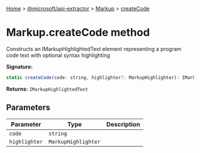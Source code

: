 [Home](./index) &gt; [@microsoft/api-extractor](./api-extractor.md) &gt; [Markup](./api-extractor.markup.md) &gt; [createCode](./api-extractor.markup.createcode.md)

# Markup.createCode method

Constructs an IMarkupHighlightedText element representing a program code text with optional syntax highlighting

**Signature:**
```javascript
static createCode(code: string, highlighter?: MarkupHighlighter): IMarkupHighlightedText;
```
**Returns:** `IMarkupHighlightedText`

## Parameters

|  Parameter | Type | Description |
|  --- | --- | --- |
|  `code` | `string` |  |
|  `highlighter` | `MarkupHighlighter` |  |

